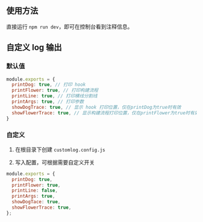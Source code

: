 ## 使用方法

直接运行 `npm run dev`，即可在控制台看到注释信息。

## 自定义 log 输出

### 默认值

```js
module.exports = {
  printDog: true, // 打印 hook
  printFlower: true, // 打印构建流程
  printLine: true, // 打印横线分割线
  printArgs: true, // 打印参数
  showDogTrace: true, // 显示 hook 打印位置，仅在printDog为true时有效
  showFlowerTrace: true, // 显示构建流程打印位置，仅在printFlower为true时有效
}
```

### 自定义

1. 在根目录下创建 `customlog.config.js`

2. 写入配置，可根据需要自定义开关

```js
module.exports = {
  printDog: true,
  printFlower: true,
  printLine: false,
  printArgs: true,
  showDogTace: true,
  showFlowerTrace: true,
};
```
